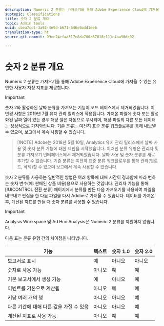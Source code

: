 ```yaml
---
description: Numeric 2 분류는 가져오기를 통해 Adobe Experience Cloud에 가져올 수 있는 유연한 사용자 지정 지표를 제공합니다.
subtopic: Classifications
title: 숫자 2 분류 개요
topic: Admin tools
uuid: cbea7cd1-3a92-4e9d-b671-646e9add1ee6
translation-type: ht
source-git-commit: 99ee24efaa517e8da700c67818c111c4aa90dc02

---
```



# 숫자 2 분류 개요

Numeric 2 분류는 가져오기를 통해 Adobe Experience Cloud에 가져올 수 있는 유연한 사용자 지정 지표를 제공합니다.

>[!IMPORTANT]
>
>숫자 2와 활성화된 날짜 분류를 가져오는 기능이 코드 베이스에서 제거되었습니다. 이 변경 사항은 2019년 7월 유지 관리 릴리스에 적용됩니다. 가져온 파일에 숫자 또는 활성화된 날짜 열이 있는 경우 해당 셀은 자동으로 무시되며, 해당 파일의 다른 모든 데이터는 정상적으로 가져와집니다. 기존 분류는 여전히 표준 분류 워크플로우를 통해 내보낼 수 있으며, 보고에서 계속 사용할 수 있습니다.

> [!NOTE] Adobe는 2018년 5월 10일, Analytics 유지 관리 릴리스에서 날짜 사용 및 숫자 분류 기능에 대한 제한을 시작했습니다. 이러한 분류 유형은 관리자 및 분류 가져오기 인터페이스에서 제거되었습니다. 날짜 사용 및 숫자 분류를 새로 추가할 수 없습니다. 기존 분류는 여전히 표준 분류 워크플로우를 통해 관리(업로드, 삭제)할 수 있으며 보고에서 계속 사용할 수 있습니다.

숫자 2 분류를 사용하는 일반적인 방법은 여러 항목에 대해 시간이 경과함에 따라 변하는 숫자 변수(예: 판매된 상품 비용)용으로 사용하는 것입니다. 관리자 기능을 통해 [!UICONTROL 전환 분류] 페이지에서 분류를 만든 다음 가져오기를 사용하여 파일을 내보내고 편집을 한 다음 파일을 다시 Adobe로 가져올 수 있습니다. 데이터를 가져온 후, 계산된 지표를 만들 때 숫자 분류를 사용할 수 있습니다.

>[!IMPORTANT]
>
>Analysis Workspace 및 Ad Hoc Analysis은 Numeric 2 분류를 지원하지 않습니다.

다음 표는 분류 유형 간의 차이점을 나타냅니다.

| 기능 | 텍스트 | 숫자 1.0 | 숫자 2.0 |
|---|---|---|---|
| 보고서로 표시 | 예 | 아니오 | 아니오 |
| 숫자로 사용 가능 | 아니오 | 예 | 예 |
| 기본 보고서에서 생성 가능 | 예 | 아니오 | 예 |
| 이벤트를 기본으로 계산됨 | 아니오 | 예 | 예 |
| 키당 여러 개의 행 | 아니오 | 아니오 | 예 |
| 다른 기간에 대해 다른 값을 가질 수 있음 | 아니오 | 아니오 | 예 |
| 계산된 지표로 사용 가능 | 아니오 | 예 | 예 |

